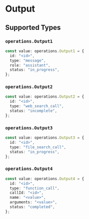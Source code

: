 # Output


## Supported Types

### `operations.Output1`

```typescript
const value: operations.Output1 = {
  id: "<id>",
  type: "message",
  role: "assistant",
  status: "in_progress",
};
```

### `operations.Output2`

```typescript
const value: operations.Output2 = {
  id: "<id>",
  type: "web_search_call",
  status: "incomplete",
};
```

### `operations.Output3`

```typescript
const value: operations.Output3 = {
  id: "<id>",
  type: "file_search_call",
  status: "in_progress",
};
```

### `operations.Output4`

```typescript
const value: operations.Output4 = {
  id: "<id>",
  type: "function_call",
  callId: "<id>",
  name: "<value>",
  arguments: "<value>",
  status: "completed",
};
```

